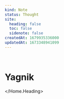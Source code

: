 ```yaml
---
kind: Note
status: Thought
site:
  heading: false
  toc: false
  sidenote: false
createdAt: 1679935336000
updatedAt: 1673348941099
---
```


<br/>
<Home.Heading>

# Yagnik

</Home.Heading>

<br/>
<List allPosts={allPosts} />
